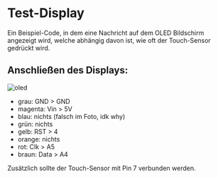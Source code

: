 <h1>Test-Display</h1>
Ein Beispiel-Code, in dem eine Nachricht auf dem OLED Bildschirm angezeigt wird, welche abhängig davon ist, wie oft der Touch-Sensor gedrückt wird.

<h2>Anschließen des Displays:</h2>

![oled](https://user-images.githubusercontent.com/38287998/124848142-87225b00-df9c-11eb-9615-59091abfb918.jpg)

<ul>
  <li>grau: GND > GND</li>
  <li>magenta: Vin > 5V</li>
  <li>blau: nichts (falsch im Foto, idk why)</li>
  <li>grün: nichts</li>
  <li>gelb: RST > 4</li>
  <li>orange: nichts</li>
  <li>rot: Clk > A5</li>
  <li>braun: Data > A4</li>
</ul>

Zusätzlich sollte der Touch-Sensor mit Pin 7 verbunden werden.

